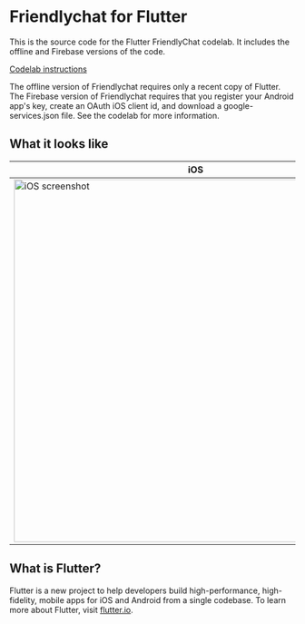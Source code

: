 # Friendlychat for Flutter

This is the source code for the Flutter FriendlyChat codelab. It includes the
offline and Firebase versions of the code. 

[Codelab instructions](https://github.com/flutter/friendlychat-steps/files/2296209/OriginalFirebaseforFlutterCodelab.pdf "Original Firebase for Flutter Codelab")

The offline version of Friendlychat requires only a recent copy of Flutter.
The Firebase version of Friendlychat requires that you register your Android app's
key, create an OAuth iOS client id, and download a google-services.json file.
See the codelab for more information.

## What it looks like

| iOS | Android |
| --- | ------- |
| <img alt="iOS screenshot" src="screenshot_ios.png" height="640"> | <img alt="Android screenshot" src="screenshot_android.png" height="640"> |

## What is Flutter?

Flutter is a new project to help developers build high-performance,
high-fidelity, mobile apps for iOS and Android from a single codebase.
To learn more about Flutter, visit [flutter.io](https://flutter.io/).
